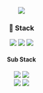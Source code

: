 <div align="center">
  <img src="https://capsule-render.vercel.app/api?type=Venom&color=auto&height=200&section=header&text=BackEnd&fontSize=90&theme=tokyonight" /><br>
  <h3>🌈 Stack</h3>
  <img src="https://img.shields.io/badge/Spring-6DB33F?style=square&logo=Spring&logoColor=white"> <img src="https://img.shields.io/badge/Java-2F2625?style=square&logo=buymeacoffee&logoColor=white">  <img src="https://img.shields.io/badge/MySQL-4479A1?style=square&logo=MySQL&logoColor=white"> <br>
  <h4>Sub Stack</h4>
  <img src="https://img.shields.io/badge/Oracle%20DB-F80000?style=square&logo=oracle&logoColor=white"> 
  <img src="https://img.shields.io/badge/Java Script-F7DF1E?style=square&logo=javascript&logoColor=white"> <br>
  <img src="https://img.shields.io/badge/C-A8B9CC?style=square&logo=C&logoColor=white">
  <img src="https://img.shields.io/badge/CSS-1572B6?style=square&logo=CSS3&logoColor=white"> 
  <!--
  <img src="https://img.shields.io/badge/Jetpack%20Compose-4285F4?style=square&logo=jetpackcompose&logoColor=white"><br>
  <img src="https://img.shields.io/badge/C%23-512BD4?style=square&logo=csharp&logoColor=white"> 
  <img src="https://img.shields.io/badge/C++-00599C?style=square&logo=cplusplus&logoColor=white"> 
  
  <br>
  <br>
  <h3>🏆 Experience</h3>
  <table>
    <th>참여명</th>
    <th>참여 내용</th>
    <th>참여 기관</th>
    <th>참여 연도</th>
    <tr>
      <td>성적 우등상</td>
      <td>석차: 1/113, 성적: 4.5</td>
      <td>동의대학교 총장</td>
      <td>2024년</td>
    </tr>
    <tr>
      <td>성적 우등상</td>
      <td>석차: 1/114, 성적: 4.5</td>
      <td>동의대학교 총장</td>
      <td>2023년</td>
    </tr>
  </table>
  <br>
  <h3>✔️ Problem Solving</h3>
    <a href="https://solved.ac/profile/seok3765"><img src="http://mazassumnida.wtf/api/v2/generate_badge?boj=seok3765"></a><br>
  <br>
  <h3>🧑 ETC</h3>
  <a href="https://velog.io/@seok3765/posts"><img width="10%" src="https://img.shields.io/badge/velog-20C997?style=for-the-badge&logo=velog&logoColor=white"></a>
  <a href="https://www.linkedin.com/in/jcoder0424/"><img width="13%" src="https://img.shields.io/badge/linkedin-0A66C2?style=for-the-badge&logo=linkedin&logoColor=white"></a><br>
  <br>
  <h3>👇 Portfolio</h3>
  -->
    
